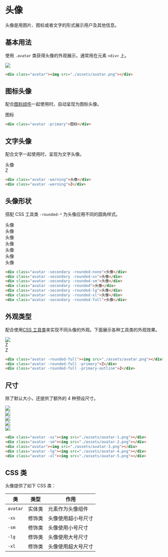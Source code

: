 # 头像

头像是用图片、图标或者文字的形式展示用户及其他信息。

## 基本用法

使用 `.avatar` 类获得头像的外观展示，通常用在元素 `<div>` 上。

<Example class="flex gap-4">
  <div class="avatar"><img src="./assets/avatar.png"></div>
</Example>

```html
<div class="avatar"><img src="./assets/avatar.png"></div>
```

## 图标头像

配合[图标组件](/lib/icon)一起使用时，自动呈现为图标头像。

<Example class="flex gap-4">
  <div class="avatar -primary">图标</div>
</Example>

```html
<div class="avatar -primary">图标</div>
```

## 文字头像

配合文字一起使用时，呈现为文字头像。

<Example class="flex gap-4 flex-wrap items-end">
  <div class="avatar -warning">头像</div>
  <div class="avatar -warning">Z</div>
</Example>

```html
<div class="avatar -warning">头像</div>
<div class="avatar -warning">Z</div>
```

## 头像形状

搭配 CSS 工具类 `-rounded-*` 为头像应用不同的圆角样式。

<Example class="flex gap-4 flex-wrap">
  <div class="avatar -secondary -rounded-none">头像</div>
  <div class="avatar -secondary -rounded-xs">头像</div>
  <div class="avatar -secondary -rounded-sm">头像</div>
  <div class="avatar -secondary -rounded">头像</div>
  <div class="avatar -secondary -rounded-lg">头像</div>
  <div class="avatar -secondary -rounded-xl">头像</div>
  <div class="avatar -secondary -rounded-full">头像</div>
</Example>

```html
<div class="avatar -secondary -rounded-none">头像</div>
<div class="avatar -secondary -rounded-xs">头像</div>
<div class="avatar -secondary -rounded-sm">头像</div>
<div class="avatar -secondary -rounded">头像</div>
<div class="avatar -secondary -rounded-lg">头像</div>
<div class="avatar -secondary -rounded-xl">头像</div>
<div class="avatar -secondary -rounded-full">头像</div>
```
## 外观类型

配合使用[CSS 工具类](/lib/utilities/)来实现不同头像的外观。下面展示各种工具类的外观效果。

<Example class="flex gap-4 flex-wrap">
  <div class="avatar -rounded-full"><img src="./assets/avatar.png"></div>
  <div class="avatar -rounded-full -primary">Z</div>
  <div class="avatar -rounded-full -primary-outline">Z</div>
</Example>

```html
<div class="avatar -rounded-full"><img src="./assets/avatar.png"></div>
<div class="avatar -rounded-full -primary">Z</div>
<div class="avatar -rounded-full -primary-outline">Z</div>
```

## 尺寸

除了默认大小，还提供了额外的 4 种预设尺寸。

<Example class="flex gap-4 flex-wrap items-end">
  <div class="avatar -xs"><img src="./assets/avatar-1.png"></div>
  <div class="avatar -sm"><img src="./assets/avatar-2.png"></div>
  <div class="avatar"><img src="./assets/avatar-3.png"></div>
  <div class="avatar -lg"><img src="./assets/avatar-4.png"></div>
  <div class="avatar -xl"><img src="./assets/avatar-5.png"></div>
</Example>

```html
<div class="avatar -xs"><img src="./assets/avatar-1.png"></div>
<div class="avatar -sm"><img src="./assets/avatar-2.png"></div>
<div class="avatar"><img src="./assets/avatar-3.png"></div>
<div class="avatar -lg"><img src="./assets/avatar-4.png"></div>
<div class="avatar -xl"><img src="./assets/avatar-5.png"></div>
```

## CSS 类

头像提供了如下 CSS 类：

| 类        | 类型           | 作用  |
| ------------- |:-------------:| ----- |
| `avatar`      | 实体类 | 元素作为头像组件 |
| `-xs`      | 修饰类      |   头像使用超小号尺寸 |
| `-sm`      | 修饰类      |   头像使用小号尺寸 |
| `-lg`      | 修饰类      |   头像使用大号尺寸 |
| `-xl`      | 修饰类      |   头像使用超大号尺寸 |
